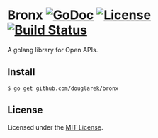 # Bronx [![GoDoc](https://img.shields.io/badge/go-documentation-blue.svg?style=flat-square)](https://godoc.org/github.com/douglarek/bronx) [![License](https://img.shields.io/badge/license-mit-blue.svg?style=flat-square)](https://raw.githubusercontent.com/douglarek/bronx/master/LICENSE) [![Build Status](https://img.shields.io/travis/douglarek/bronx.svg?style=flat-square)](https://travis-ci.org/douglarek/bronx)

A golang library for Open APIs.

## Install

```
$ go get github.com/douglarek/bronx
```

## License

Licensed under the [MIT License](https://github.com/douglarek/bronx/blob/master/LICENSE).
